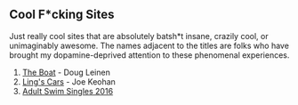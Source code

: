 ## Cool F\*cking Sites

Just really cool sites that are absolutely batsh\*t insane, crazily cool, or unimaginably awesome. The names adjacent to the titles are folks who have brought my dopamine-deprived attention to these phenomenal experiences.

1. [The Boat](https://www.sbs.com.au/theboat/) - Doug Leinen
2. [Ling's Cars](https://www.lingscars.com/) - Joe Keohan
3. [Adult Swim Singles 2016](https://www.adultswim.com/music/singles-2016/)

